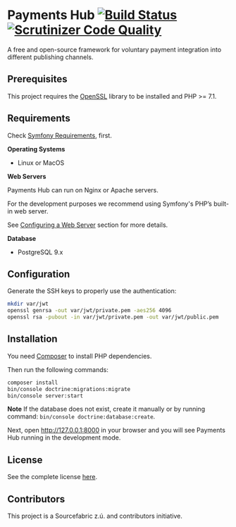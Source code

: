 Payments Hub
[![Build Status](https://travis-ci.org/PayHelper/payments-hub.svg?branch=master)](https://travis-ci.org/PayHelper/payments-hub) [![Scrutinizer Code Quality](https://scrutinizer-ci.com/g/PayHelper/payments-hub/badges/quality-score.png?b=master)](https://scrutinizer-ci.com/g/PayHelper/payments-hub/?branch=master) 
=============

A free and open-source framework for voluntary payment integration into different publishing channels.

## Prerequisites

This project requires the [OpenSSL](https://www.openssl.org/) library to be installed and PHP >= 7.1.

## Requirements

Check [Symfony Requirements](http://symfony.com/doc/current/reference/requirements.html), first.

**Operating Systems**
- Linux or MacOS

**Web Servers**

Payments Hub can run on Nginx or Apache servers.

For the development purposes we recommend using Symfony's PHP’s built-in web server.

See [Configuring a Web Server](http://symfony.com/doc/current/setup/web_server_configuration.html) section for more details.

**Database**
- PostgreSQL 9.x

## Configuration

Generate the SSH keys to properly use the authentication:

``` bash
mkdir var/jwt
openssl genrsa -out var/jwt/private.pem -aes256 4096
openssl rsa -pubout -in var/jwt/private.pem -out var/jwt/public.pem
```

## Installation

You need [Composer](https://getcomposer.org/download/) to install PHP dependencies.

Then run the following commands:

```bash
composer install
bin/console doctrine:migrations:migrate
bin/console server:start
```

**Note** If the database does not exist, create it manually or by running command: `bin/console doctrine:database:create`.

Next, open http://127.0.0.1:8000 in your browser and you will see Payments Hub running in the development mode.

## License

See the complete license [here](LICENSE.md).

## Contributors

This project is a Sourcefabric z.ú. and contributors initiative.
